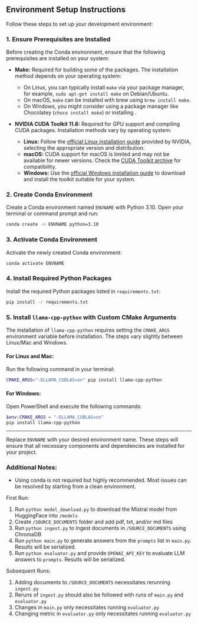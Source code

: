 
## Environment Setup Instructions

Follow these steps to set up your development environment:

### 1. Ensure Prerequisites are Installed

Before creating the Conda environment, ensure that the following prerequisites are installed on your system:

- **Make:** Required for building some of the packages. The installation method depends on your operating system:

  - On Linux, you can typically install `make` via your package manager, for example, `sudo apt-get install make` on Debian/Ubuntu.
  - On macOS, `make` can be installed with brew using `brew install make`.
  - On Windows, you might consider using a package manager like Chocolatey (`choco install make`) or installing .
- **NVIDIA CUDA Toolkit 11.8:** Required for GPU support and compiling CUDA packages. Installation methods vary by operating system:

  - **Linux:** Follow the [official Linux installation guide](https://developer.nvidia.com/cuda-downloads?target_os=Linux) provided by NVIDIA, selecting the appropriate version and distribution.
  - **macOS:** CUDA support for macOS is limited and may not be available for newer versions. Check the [CUDA Toolkit archive](https://developer.nvidia.com/nvidia-cuda-toolkit-developer-tools-mac-hosts) for compatibility.
  - **Windows:** Use the [official Windows installation guide](https://developer.nvidia.com/cuda-downloads?target_os=Windows) to download and install the toolkit suitable for your system.

### 2. Create Conda Environment

Create a Conda environment named `ENVNAME` with Python 3.10. Open your terminal or command prompt and run:

```bash
conda create -n ENVNAME python=3.10
```

### 3. Activate Conda Environment

Activate the newly created Conda environment:

```bash
conda activate ENVNAME
```

### 4. Install Required Python Packages

Install the required Python packages listed in `requirements.txt`:

```bash
pip install -r requirements.txt
```

### 5. Install `llama-cpp-python` with Custom CMake Arguments

The installation of `llama-cpp-python` requires setting the `CMAKE_ARGS` environment variable before installation. The steps vary slightly between Linux/Mac and Windows.

#### For Linux and Mac:

Run the following command in your terminal:

```bash
CMAKE_ARGS="-DLLAMA_CUBLAS=on" pip install llama-cpp-python
```

#### For Windows:

Open PowerShell and execute the following commands:

```powershell
$env:CMAKE_ARGS = "-DLLAMA_CUBLAS=on"
pip install llama-cpp-python
```

---

Replace `ENVNAME` with your desired environment name. These steps will ensure that all necessary components and dependencies are installed for your project.

### Additional Notes:

- Using conda is not required but highly recommended. Most issues can be resolved by starting from a clean environment.

First Run:

1. Run `python model_download.py` to download the Mistral model from HuggingFace into `/models`
2. Create `/SOURCE_DOCUMENTS` folder and add pdf, txt, and/or md files
3. Run `python ingest.py` to ingest documents in `/SOURCE_DOCUMENTS` using ChromaDB
4. Run `python main.py` to generate answers from the `prompts` list in `main.py`. Results will be serialized.
5. Run `python evaluator.py` and provide `OPENAI_API_KEY` to evaluate LLM answers to `prompts`. Results will be serialized.

Subsequent Runs:

1. Adding documents to `/SOURCE_DOCUMENTS` necessitates rerunning `ingest.py`
2. Reruns of `ingest.py` should also be followed with runs of `main.py` and `evaluator.py`
3. Changes in `main.py` only necessitates running `evaluator.py`
4. Changing metric in `evaluator.py` only necessitates running `evaluator.py`
